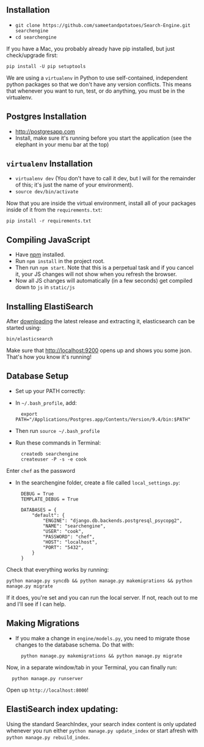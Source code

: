 ## Installation

- `git clone https://github.com/sameetandpotatoes/Search-Engine.git searchengine`
- `cd searchengine`

If you have a Mac, you probably already have pip installed, but just check/upgrade first:

    pip install -U pip setuptools

We are using a `virtualenv` in Python to use self-contained, independent python packages
so that we don't have any version conflicts. This means that whenever you want to run,
test, or do anything, you must be in the virtualenv.

## Postgres Installation

- http://postgresapp.com
- Install, make sure it's running before you start the application (see the elephant in your menu bar at the top)

## `virtualenv` Installation

- `virtualenv dev` (You don't have to call it dev, but I will for the remainder of this; it's just the name of your environment).
- `source dev/bin/activate`

Now that you are inside the virtual environment, install all of your packages inside of it from the `requirements.txt`:

    pip install -r requirements.txt

## Compiling JavaScript

- Have [npm](https://nodejs.org/en/) installed.
- Run `npm install` in the project root.
- Then run `npm start`. Note that this is a perpetual task and if you cancel it, your JS changes will not show when you refresh the browser.
- Now all JS changes will automatically (in a few seconds) get compiled down to `js` in `static/js`

## Installing ElastiSearch

After [downloading](https://download.elasticsearch.org/elasticsearch/release/org/elasticsearch/distribution/zip/elasticsearch/2.0.0/elasticsearch-2.0.0.zip) the latest release and extracting it, elasticsearch can be started using:

    bin/elasticsearch

Make sure that [http://localhost:9200](http://localhost:9200) opens up and shows you some json. That's how you know it's running!

## Database Setup

- Set up your PATH correctly:

- In `~/.bash_profile`, add:

        export PATH="/Applications/Postgres.app/Contents/Version/9.4/bin:$PATH"

- Then run `source ~/.bash_profile`

- Run these commands in Terminal:

        createdb searchengine
        createuser -P -s -e cook

Enter `chef` as the password

- In the searchengine folder, create a file called `local_settings.py`:

        DEBUG = True
        TEMPLATE_DEBUG = True

        DATABASES = {
            "default": {
                "ENGINE": "django.db.backends.postgresql_psycopg2",
                "NAME": "searchengine",
                "USER": "cook",
                "PASSWORD": "chef",
                "HOST": "localhost",
                "PORT": "5432",
            }
        }

Check that everything works by running:

    python manage.py syncdb && python manage.py makemigrations && python manage.py migrate

If it does, you're set and you can run the local server. If not, reach out to me and I'll see if I can help.

## Making Migrations

- If you make a change in `engine/models.py`, you need to migrate those changes to the database schema. Do that with:

        python manage.py makemigrations && python manage.py migrate

Now, in a separate window/tab in your Terminal, you can finally run:

      python manage.py runserver

Open up `http://localhost:8000`!

## ElastiSearch index updating:

Using the standard SearchIndex, your search index content is only updated whenever you run either `python manage.py update_index` or start afresh with `python manage.py rebuild_index`.
